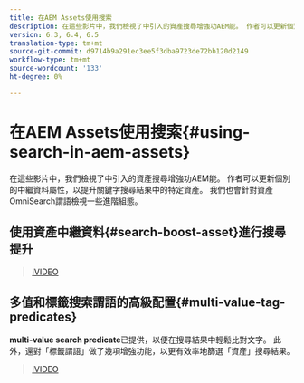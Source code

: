 ```yaml
---
title: 在AEM Assets使用搜索
description: 在這些影片中，我們檢視了中引入的資產搜尋增強功AEM能。 作者可以更新個別的中繼資料屬性，以提升關鍵字搜尋結果中的特定資產。 我們也會針對資產OmniSearch謂語檢視一些進階組態。
version: 6.3, 6.4, 6.5
translation-type: tm+mt
source-git-commit: d9714b9a291ec3ee5f3dba9723de72bb120d2149
workflow-type: tm+mt
source-wordcount: '133'
ht-degree: 0%

---
```



# 在AEM Assets使用搜索{#using-search-in-aem-assets}

在這些影片中，我們檢視了中引入的資產搜尋增強功AEM能。 作者可以更新個別的中繼資料屬性，以提升關鍵字搜尋結果中的特定資產。 我們也會針對資產OmniSearch謂語檢視一些進階組態。

## 使用資產中繼資料{#search-boost-asset}進行搜尋提升

>[!VIDEO](https://video.tv.adobe.com/v/16766/?quality=9&learn=on)

## 多值和標籤搜索謂語的高級配置{#multi-value-tag-predicates}

**multi-value search predicate**&#x200B;已提供，以便在搜尋結果中輕鬆比對文字。 此外，還對「標籤謂語」做了幾項增強功能，以更有效率地篩選「資產」搜尋結果。

>[!VIDEO](https://video.tv.adobe.com/v/16457/?quality=9&learn=on)

